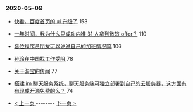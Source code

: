 ### 2020-05-09 
- [快看，百度首页的 ui 升级了](https://www.v2ex.com/t/669870) 153
- [一年时间，我为什么只成功内推 31 人拿到微软 offer？](https://www.v2ex.com/t/669856) 110
- [各位程序员朋友可以说说自己的加班情况嘛](https://www.v2ex.com/t/669801) 106
- [孙玲在中国找工作受阻](https://www.v2ex.com/t/669851) 78
- [关于淘宝的传闻](https://www.v2ex.com/t/670004) 77
- [搭建 im 聊天服务系统，聊天服务端可独立部署到自己的云服务器，这方面有有现成开源免费的么？](https://www.v2ex.com/t/669984) 74 

- [ < 上一页 ](https://github.com/able8/v2ex-hot-record/blob/master/2020-05-08.md) -------- [ 下一页 > ](https://github.com/able8/v2ex-hot-record/blob/master/2020-05-10.md)
